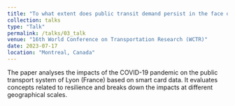 ```yaml
---
title: "To what extent does public transit demand persist in the face of COVID-19? A case study from Lyon, France."
collection: talks
type: "Talk"
permalink: /talks/03_talk
venue: "16th World Conference on Transportation Research (WCTR)"
date: 2023-07-17
location: "Montreal, Canada"
---
```


The paper analyses the impacts of the COVID-19 pandemic on the public transport system of Lyon (France) based on smart card data. It evaluates concepts related to resilience and breaks down the impacts at different geographical scales. 
